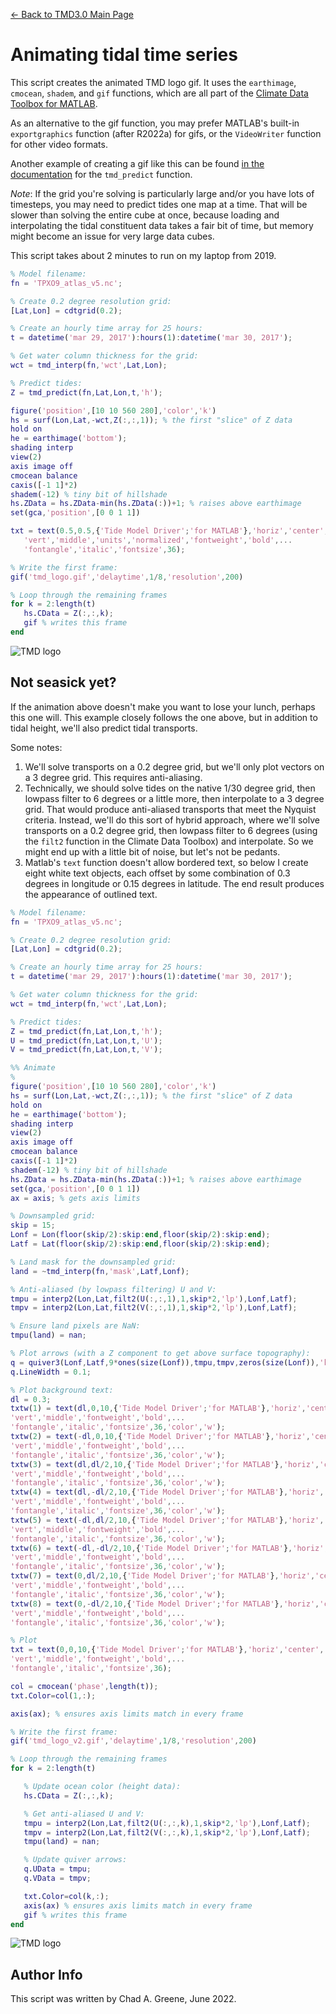 [&larr; Back to TMD3.0 Main Page](../README.md)

# Animating tidal time series 
This script creates the animated TMD logo gif. It uses the `earthimage`, `cmocean`, `shadem`, and `gif` functions, which are all part of the [Climate Data Toolbox for MATLAB](https://github.com/chadagreene/CDT). 

As an alternative to the gif function, you may prefer MATLAB's built-in `exportgraphics` function (after R2022a) for gifs, or the `VideoWriter` function for other video formats. 
 
Another example of creating a gif like this can be found [in the documentation](tmd_predict_documentation.md#example-time-series-of-maps) for the `tmd_predict` function. 

*Note*: If the grid you're solving is particularly large and/or you have lots of timesteps, you may need to predict tides one map at a time. That will be slower than solving the entire cube at once, because loading and interpolating the tidal constituent data takes a fair bit of time, but memory might become an issue for very large data cubes. 

This script takes about 2 minutes to run on my laptop from 2019. 

```matlab
% Model filename: 
fn = 'TPXO9_atlas_v5.nc';

% Create 0.2 degree resolution grid: 
[Lat,Lon] = cdtgrid(0.2); 

% Create an hourly time array for 25 hours: 
t = datetime('mar 29, 2017'):hours(1):datetime('mar 30, 2017'); 

% Get water column thickness for the grid: 
wct = tmd_interp(fn,'wct',Lat,Lon); 

% Predict tides: 
Z = tmd_predict(fn,Lat,Lon,t,'h'); 

figure('position',[10 10 560 280],'color','k')
hs = surf(Lon,Lat,-wct,Z(:,:,1)); % the first "slice" of Z data 
hold on
he = earthimage('bottom');
shading interp
view(2)
axis image off
cmocean balance
caxis([-1 1]*2)
shadem(-12) % tiny bit of hillshade
hs.ZData = hs.ZData-min(hs.ZData(:))+1; % raises above earthimage 
set(gca,'position',[0 0 1 1])

txt = text(0.5,0.5,{'Tide Model Driver';'for MATLAB'},'horiz','center',...
   'vert','middle','units','normalized','fontweight','bold',...
   'fontangle','italic','fontsize',36); 

% Write the first frame: 
gif('tmd_logo.gif','delaytime',1/8,'resolution',200)

% Loop through the remaining frames
for k = 2:length(t) 
   hs.CData = Z(:,:,k); 
   gif % writes this frame
end
```
![TMD logo](markdown_figures/tmd_logo.gif)

## Not seasick yet?
If the animation above doesn't make you want to lose your lunch, perhaps this one will. This example closely follows the one above, but in addition  to tidal height, we'll also predict tidal transports. 
 
Some notes: 

1. We'll solve transports on a 0.2 degree grid, but we'll only plot vectors on a 3 degree grid. This requires anti-aliasing. 
2. Technically, we should solve tides on the native 1/30 degree grid, then lowpass filter to 6 degrees or a little more, then interpolate to a 3 degree grid. That would produce anti-aliased transports that meet the Nyquist criteria. Instead, we'll do this sort of hybrid approach, where we'll solve transports on a 0.2 degree grid, then lowpass filter to 6 degrees (using the `filt2` function in the Climate Data Toolbox) and interpolate. So we might end up with a little bit of noise, but let's not be pedants.
3. Matlab's `text` function doesn't allow bordered text, so below I create eight white text objects, each offset by some combination of 0.3 degrees in longitude or 0.15 degrees in latitude. The end result produces the appearance of outlined text. 

```matlab
% Model filename: 
fn = 'TPXO9_atlas_v5.nc';

% Create 0.2 degree resolution grid: 
[Lat,Lon] = cdtgrid(0.2); 

% Create an hourly time array for 25 hours: 
t = datetime('mar 29, 2017'):hours(1):datetime('mar 30, 2017'); 

% Get water column thickness for the grid: 
wct = tmd_interp(fn,'wct',Lat,Lon); 

% Predict tides: 
Z = tmd_predict(fn,Lat,Lon,t,'h'); 
U = tmd_predict(fn,Lat,Lon,t,'U'); 
V = tmd_predict(fn,Lat,Lon,t,'V'); 

%% Animate
% 
figure('position',[10 10 560 280],'color','k')
hs = surf(Lon,Lat,-wct,Z(:,:,1)); % the first "slice" of Z data
hold on
he = earthimage('bottom');
shading interp
view(2)
axis image off
cmocean balance
caxis([-1 1]*2)
shadem(-12) % tiny bit of hillshade
hs.ZData = hs.ZData-min(hs.ZData(:))+1; % raises above earthimage 
set(gca,'position',[0 0 1 1])
ax = axis; % gets axis limits 

% Downsampled grid: 
skip = 15; 
Lonf = Lon(floor(skip/2):skip:end,floor(skip/2):skip:end); 
Latf = Lat(floor(skip/2):skip:end,floor(skip/2):skip:end); 

% Land mask for the downsampled grid: 
land = ~tmd_interp(fn,'mask',Latf,Lonf); 

% Anti-aliased (by lowpass filtering) U and V: 
tmpu = interp2(Lon,Lat,filt2(U(:,:,1),1,skip*2,'lp'),Lonf,Latf); 
tmpv = interp2(Lon,Lat,filt2(V(:,:,1),1,skip*2,'lp'),Lonf,Latf); 

% Ensure land pixels are NaN: 
tmpu(land) = nan; 

% Plot arrows (with a Z component to get above surface topography): 
q = quiver3(Lonf,Latf,9*ones(size(Lonf)),tmpu,tmpv,zeros(size(Lonf)),'k'); 
q.LineWidth = 0.1; 

% Plot background text: 
dl = 0.3; 
txtw(1) = text(dl,0,10,{'Tide Model Driver';'for MATLAB'},'horiz','center',...
'vert','middle','fontweight','bold',...
'fontangle','italic','fontsize',36,'color','w'); 
txtw(2) = text(-dl,0,10,{'Tide Model Driver';'for MATLAB'},'horiz','center',...
'vert','middle','fontweight','bold',...
'fontangle','italic','fontsize',36,'color','w'); 
txtw(3) = text(dl,dl/2,10,{'Tide Model Driver';'for MATLAB'},'horiz','center',...
'vert','middle','fontweight','bold',...
'fontangle','italic','fontsize',36,'color','w'); 
txtw(4) = text(dl,-dl/2,10,{'Tide Model Driver';'for MATLAB'},'horiz','center',...
'vert','middle','fontweight','bold',...
'fontangle','italic','fontsize',36,'color','w'); 
txtw(5) = text(-dl,dl/2,10,{'Tide Model Driver';'for MATLAB'},'horiz','center',...
'vert','middle','fontweight','bold',...
'fontangle','italic','fontsize',36,'color','w'); 
txtw(6) = text(-dl,-dl/2,10,{'Tide Model Driver';'for MATLAB'},'horiz','center',...
'vert','middle','fontweight','bold',...
'fontangle','italic','fontsize',36,'color','w'); 
txtw(7) = text(0,dl/2,10,{'Tide Model Driver';'for MATLAB'},'horiz','center',...
'vert','middle','fontweight','bold',...
'fontangle','italic','fontsize',36,'color','w'); 
txtw(8) = text(0,-dl/2,10,{'Tide Model Driver';'for MATLAB'},'horiz','center',...
'vert','middle','fontweight','bold',...
'fontangle','italic','fontsize',36,'color','w'); 

% Plot
txt = text(0,0,10,{'Tide Model Driver';'for MATLAB'},'horiz','center',...
'vert','middle','fontweight','bold',...
'fontangle','italic','fontsize',36); 

col = cmocean('phase',length(t)); 
txt.Color=col(1,:); 

axis(ax); % ensures axis limits match in every frame 

% Write the first frame: 
gif('tmd_logo_v2.gif','delaytime',1/8,'resolution',200)

% Loop through the remaining frames
for k = 2:length(t) 

   % Update ocean color (height data): 
   hs.CData = Z(:,:,k); 

   % Get anti-aliased U and V: 
   tmpu = interp2(Lon,Lat,filt2(U(:,:,k),1,skip*2,'lp'),Lonf,Latf); 
   tmpv = interp2(Lon,Lat,filt2(V(:,:,k),1,skip*2,'lp'),Lonf,Latf); 
   tmpu(land) = nan; 

   % Update quiver arrows: 
   q.UData = tmpu; 
   q.VData = tmpv; 

   txt.Color=col(k,:); 
   axis(ax) % ensures axis limits match in every frame
   gif % writes this frame
end
```
![TMD logo](markdown_figures/tmd_logo_v2.gif)

## Author Info
This script was written by Chad A. Greene, June 2022. 